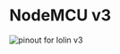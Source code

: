 
# NodeMCU v3 

![pinout for lolin v3](https://i1.wp.com/www.teachmemicro.com/wp-content/uploads/2018/04/NodeMCUv3.0-pinout.jpg?resize=768,507&ssl=1)



<!--stackedit_data:
eyJoaXN0b3J5IjpbMTQxODU5NTk5NCw2NjM5OTA4NF19
-->